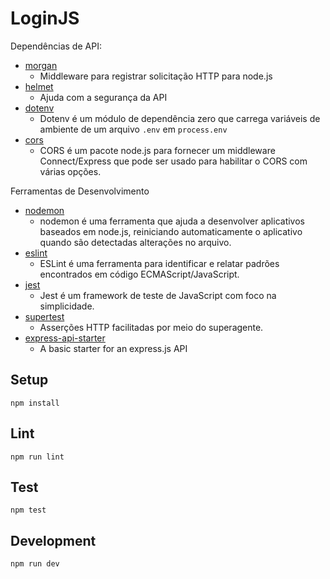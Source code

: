 # LoginJS

Dependências de API:

* [morgan](https://www.npmjs.com/package/morgan)
  * Middleware para registrar solicitação HTTP para node.js
* [helmet](https://www.npmjs.com/package/helmet)
  * Ajuda com a segurança da API
* [dotenv](https://www.npmjs.com/package/dotenv)
  * Dotenv é um módulo de dependência zero que carrega variáveis ​​de ambiente de um arquivo `.env` em `process.env`
* [cors](https://www.npmjs.com/package/cors)
  * CORS é um pacote node.js para fornecer um middleware Connect/Express que pode ser usado para habilitar o CORS com várias opções.

Ferramentas de Desenvolvimento

* [nodemon](https://www.npmjs.com/package/nodemon)
  * nodemon é uma ferramenta que ajuda a desenvolver aplicativos baseados em node.js, reiniciando automaticamente o aplicativo quando são detectadas alterações no arquivo.
* [eslint](https://www.npmjs.com/package/eslint)
  * ESLint é uma ferramenta para identificar e relatar padrões encontrados em código ECMAScript/JavaScript.
* [jest](https://www.npmjs.com/package/jest)
  * Jest é um framework de teste de JavaScript com foco na simplicidade.
* [supertest](https://www.npmjs.com/package/supertest)
  * Asserções HTTP facilitadas por meio do superagente.
* [express-api-starter](https://github.com/w3cj/express-api-starter)
  * A basic starter for an express.js API

## Setup

```
npm install
```

## Lint

```
npm run lint
```

## Test

```
npm test
```

## Development

```
npm run dev
```